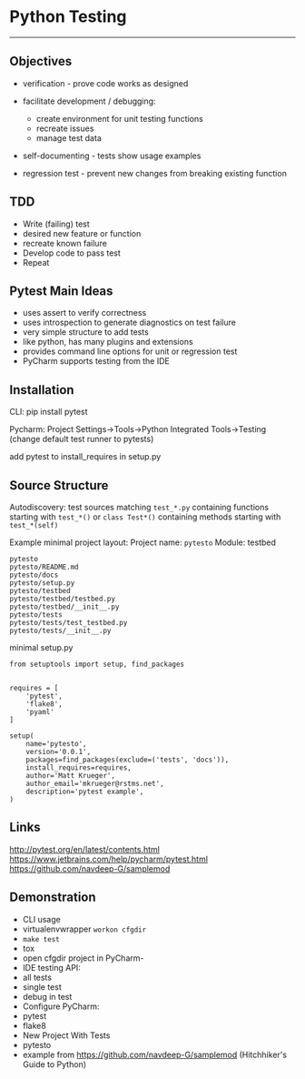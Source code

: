 # Python Testing
----------------

Objectives
----

- verification - prove code works as designed

- facilitate development / debugging:
  - create environment for unit testing functions 
  - recreate issues
  - manage test data 
  

- self-documenting - tests show usage examples

- regression test - prevent new changes from breaking existing function


TDD
----
- Write (failing) test
 - desired new feature or function
 - recreate known failure  
- Develop code to pass test
- Repeat
 


Pytest Main Ideas
-----------------
- uses assert to verify correctness  
- uses introspection to generate diagnostics on test failure
- very simple structure to add tests
- like python, has many plugins and extensions
- provides command line options for unit or regression test
- PyCharm supports testing from the IDE


Installation
------------
CLI: pip install pytest

Pycharm: Project Settings->Tools->Python Integrated Tools->Testing (change default test runner to pytests)

add pytest to install_requires in setup.py


Source Structure
----------------
Autodiscovery:
  test sources matching `test_*.py` containing functions starting with `test_*()`
  or `class Test*()` containing methods starting with `test_*(self)`

Example minimal project layout:
Project name: `pytesto` 
Module: testbed
```
pytesto
pytesto/README.md
pytesto/docs
pytesto/setup.py
pytesto/testbed
pytesto/testbed/testbed.py
pytesto/testbed/__init__.py
pytesto/tests
pytesto/tests/test_testbed.py
pytesto/tests/__init__.py
```
minimal setup.py
```
from setuptools import setup, find_packages


requires = [
    'pytest',
    'flake8',
    'pyaml'
]

setup(
    name='pytesto',
    version='0.0.1',
    packages=find_packages(exclude=('tests', 'docs')),
    install_requires=requires,
    author='Matt Krueger',
    author_email='mkrueger@rstms.net',
    description='pytest example',
)
```

Links
-----

http://pytest.org/en/latest/contents.html
https://www.jetbrains.com/help/pycharm/pytest.html
https://github.com/navdeep-G/samplemod




Demonstration
-------------
- CLI usage
 - virtualenvwrapper `workon cfgdir`
 - `make test`
 - tox
- open cfgdir project in PyCharm-
 - IDE testing API:
 - all tests
 - single test
 - debug in test
- Configure PyCharm:
 - pytest
 - flake8
- New Project With Tests
 - pytesto
 - example from https://github.com/navdeep-G/samplemod (Hitchhiker's Guide to Python)

